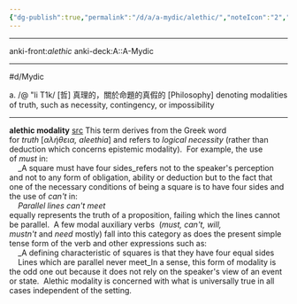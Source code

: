 ```yaml
---
{"dg-publish":true,"permalink":"/d/a/a-mydic/alethic/","noteIcon":"2","created":"","updated":""}
---
```



---
anki-front:_alethic_
anki-deck:A::A-Mydic

---

#d/Mydic

a. /@ "li T1k/
\[哲\] 真理的，關於命題的真假的 \[Philosophy\] denoting modalities of truth, such as necessity, contingency, or impossibility

---

**alethic modality**
[src](https://www.eltconcourse.com/training/inservice/modality/types_of_modality.html)
This term derives from the Greek word for _truth_ [_αλήθεια, aleethia_] and refers to _logical necessity_ (rather than deduction which concerns epistemic modality).  For example, the use of _must_ in:  
    _A square must have four sides_refers not to the speaker's perception and not to any form of obligation, ability or deduction but to the fact that one of the necessary conditions of being a square is to have four sides and the use of _can't_ in:  
    _Parallel lines can't meet_  
equally represents the truth of a proposition, failing which the lines cannot be parallel.  A few modal auxiliary verbs  (_must, can't, will, mustn't_ and _need_ mostly) fall into this category as does the present simple tense form of the verb and other expressions such as:  
    _A defining characteristic of squares is that they have four equal sides  
    Lines which are parallel never meet_In a sense, this form of modality is the odd one out because it does not rely on the speaker's view of an event or state.  Alethic modality is concerned with what is universally true in all cases independent of the setting.
    